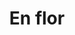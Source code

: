 ---
title: En flor
date: 
draft: false

# descripcion
description : Aros colgantes pasantes en plata 925.

materials: Plata 925

color: 

dimensions: Largo total 3cm. Ancho dije 1.5cm

code: 01-01-0946

type: "Aros"

categories: []

price: $9.270,00

price_eftvo: $7.880,00

# Images
# first image will be shown in the product page
images:
  # - image: "images/path_to_image"
  # La ubicacion de las imagenes es imagenes/Aros/Aros.Colgantes/01-01-0946-en-flor
  - image: "./images/aros/colgantes/01-01-0946-en-flor.jpg"
---